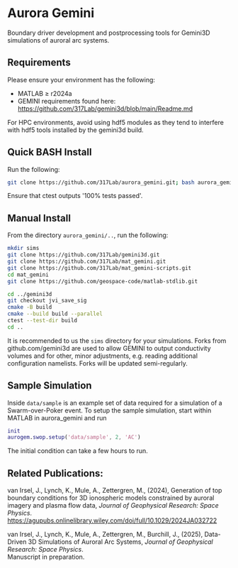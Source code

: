 # Aurora Gemini
Boundary driver development and postprocessing tools for Gemini3D simulations of auroral arc systems.

## Requirements
Please ensure your environment has the following:
- MATLAB $\geq$ r2024a
- GEMINI requirements found here:\
https://github.com/317Lab/gemini3d/blob/main/Readme.md
<a/>
For HPC environments, avoid using hdf5 modules as they tend to interfere with hdf5 tools installed by the gemini3d build.

## Quick BASH Install
Run the following:
```sh
git clone https://github.com/317Lab/aurora_gemini.git; bash aurora_gemini/install.sh
```
Ensure that ctest outputs '100% tests passed'.

## Manual Install
From the directory `aurora_gemini/..`, run the following:
```sh
mkdir sims
git clone https://github.com/317Lab/gemini3d.git
git clone https://github.com/317Lab/mat_gemini.git
git clone https://github.com/317Lab/mat_gemini-scripts.git
cd mat_gemini
git clone https://github.com/geospace-code/matlab-stdlib.git

cd ../gemini3d
git checkout jvi_save_sig
cmake -B build
cmake --build build --parallel
ctest --test-dir build
cd ..

```
It is recommended to us the `sims` directory for your simulations. Forks from github.com/gemini3d are used to allow GEMINI to output conductivity volumes and for other, minor adjustments, e.g. reading additional configuration namelists. Forks will be updated semi-regularly.

## Sample Simulation
Inside `data/sample` is an example set of data required for a simulation of a Swarm-over-Poker event. To setup the sample simulation, start within MATLAB in aurora_gemini and run
```matlab
init
aurogem.swop.setup('data/sample', 2, 'AC')
```
The initial condition can take a few hours to run.

## Related Publications:
van Irsel, J., Lynch, K., Mule, A., Zettergren, M., (2024), Generation of top boundary conditions for 3D ionospheric models constrained by auroral imagery and plasma flow data, _Journal of Geophysical Research: Space Physics_.\
https://agupubs.onlinelibrary.wiley.com/doi/full/10.1029/2024JA032722

van Irsel, J., Lynch, K., Mule, A., Zettergren, M., Burchill, J., (2025), Data-Driven 3D Simulations of Auroral Arc Systems, _Journal of Geophysical Research: Space Physics_.\
Manuscript in preparation.
